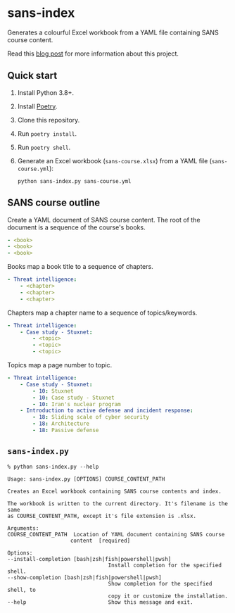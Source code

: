 # sans-index

Generates a colourful Excel workbook from a YAML file containing SANS course content.

Read this [blog post](https://brodie.id.au/blog/sans-course-contents-and-index-for-giac-exams.html)
for more information about this project.


## Quick start

1. Install Python 3.8+.
2. Install [Poetry](https://python-poetry.org/docs/).
3. Clone this repository.
4. Run `poetry install`.
5. Run `poetry shell`.
6. Generate an Excel workbook (`sans-course.xlsx`) from a YAML file (`sans-course.yml`):

       python sans-index.py sans-course.yml


## SANS course outline

Create a YAML document of SANS course content. The root of the document is a sequence of the course's books.

```yaml
- <book>
- <book>
- <book>
```

Books map a book title to a sequence of chapters.

```yaml
- Threat intelligence:
    - <chapter>
    - <chapter>
    - <chapter>
```

Chapters map a chapter name to a sequence of topics/keywords.

```yaml
- Threat intelligence:
    - Case study - Stuxnet:
        - <topic>
        - <topic>
        - <topic>
```

Topics map a page number to topic.

```yaml
- Threat intelligence:
    - Case study - Stuxnet:
        - 10: Stuxnet
        - 10: Case study - Stuxnet
        - 10: Iran's nuclear program
    - Introduction to active defense and incident response:
        - 18: Sliding scale of cyber security
        - 18: Architecture
        - 18: Passive defense
```


## `sans-index.py`

    % python sans-index.py --help

    Usage: sans-index.py [OPTIONS] COURSE_CONTENT_PATH

    Creates an Excel workbook containing SANS course contents and index.

    The workbook is written to the current directory. It's filename is the same
    as COURSE_CONTENT_PATH, except it's file extension is .xlsx.

    Arguments:
    COURSE_CONTENT_PATH  Location of YAML document containing SANS course
                        content  [required]

    Options:
    --install-completion [bash|zsh|fish|powershell|pwsh]
                                    Install completion for the specified shell.
    --show-completion [bash|zsh|fish|powershell|pwsh]
                                    Show completion for the specified shell, to
                                    copy it or customize the installation.
    --help                          Show this message and exit.
